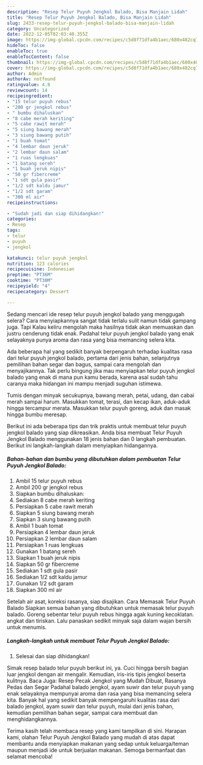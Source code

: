 ```yaml
---
description: "Resep Telur Puyuh Jengkol Balado, Bisa Manjain Lidah"
title: "Resep Telur Puyuh Jengkol Balado, Bisa Manjain Lidah"
slug: 2433-resep-telur-puyuh-jengkol-balado-bisa-manjain-lidah
category: Uncategorized
date: 2022-12-05T02:03:40.355Z
image: https://img-global.cpcdn.com/recipes/c5d8f71dfa4b1aec/680x482cq70/telur-puyuh-jengkol-balado-foto-resep-utama.jpg
hideToc: false
enableToc: true
enableTocContent: false
thumbnail: https://img-global.cpcdn.com/recipes/c5d8f71dfa4b1aec/680x482cq70/telur-puyuh-jengkol-balado-foto-resep-utama.jpg
cover: https://img-global.cpcdn.com/recipes/c5d8f71dfa4b1aec/680x482cq70/telur-puyuh-jengkol-balado-foto-resep-utama.jpg
author: Admin
authorAv: notfound
ratingvalue: 4.8
reviewcount: 14
recipeingredient:
- "15 telur puyuh rebus"
- "200 gr jengkol rebus"
- " bumbu dihaluskan"
- "8 cabe merah keriting"
- "5 cabe rawit merah"
- "5 siung bawang merah"
- "3 siung bawang putih"
- "1 buah tomat"
- "4 lembar daun jeruk"
- "2 lembar daun salam"
- "1 ruas lengkuas"
- "1 batang sereh"
- "1 buah jeruk nipis"
- "50 gr fibercreme"
- "1 sdt gula pasir"
- "1/2 sdt kaldu jamur"
- "1/2 sdt garam"
- "300 ml air"
recipeinstructions:

- "Sudah jadi dan siap dihidangkan!"
categories:
- Resep
tags:
- telur
- puyuh
- jengkol

katakunci: telur puyuh jengkol 
nutrition: 123 calories
recipecuisine: Indonesian
preptime: "PT36M"
cooktime: "PT30M"
recipeyield: "4"
recipecategory: Dessert

---
```



Sedang mencari ide resep telur puyuh jengkol balado yang menggugah selera? Cara menyiapkannya sangat tidak terlalu sulit namun tidak gampang juga. Tapi Kalau keliru mengolah maka hasilnya tidak akan memuaskan dan justru cenderung tidak enak. Padahal telur puyuh jengkol balado yang enak selayaknya punya aroma dan rasa yang bisa memancing selera kita.


Ada beberapa hal yang sedikit banyak berpengaruh terhadap kualitas rasa dari telur puyuh jengkol balado, pertama dari jenis bahan, selanjutnya pemilihan bahan segar dan bagus, sampai cara mengolah dan menyajikannya. Tak perlu bingung jika mau menyiapkan telur puyuh jengkol balado yang enak di mana pun kamu berada, karena asal sudah tahu caranya maka hidangan ini mampu menjadi suguhan istimewa.

Tumis dengan minyak secukupnya, bawang merah, petai, udang, dan cabai merah sampai harum. Masukkan tomat, terasi, dan kecap ikan, aduk-aduk hingga tercampur merata. Masukkan telur puyuh goreng, aduk dan masak hingga bumbu meresap.


Berikut ini ada beberapa tips dan trik praktis untuk membuat telur puyuh jengkol balado yang siap dikreasikan. Anda bisa membuat Telur Puyuh Jengkol Balado menggunakan 18 jenis bahan dan 0 langkah pembuatan. Berikut ini langkah-langkah dalam menyiapkan hidangannya.

<!--inarticleads1-->

##### Bahan-bahan dan bumbu yang dibutuhkan dalam pembuatan Telur Puyuh Jengkol Balado:

1. Ambil 15 telur puyuh rebus
1. Ambil 200 gr jengkol rebus
1. Siapkan  bumbu dihaluskan:
1. Sediakan 8 cabe merah keriting
1. Persiapkan 5 cabe rawit merah
1. Siapkan 5 siung bawang merah
1. Siapkan 3 siung bawang putih
1. Ambil 1 buah tomat
1. Persiapkan 4 lembar daun jeruk
1. Persiapkan 2 lembar daun salam
1. Persiapkan 1 ruas lengkuas
1. Gunakan 1 batang sereh
1. Siapkan 1 buah jeruk nipis
1. Siapkan 50 gr fibercreme
1. Sediakan 1 sdt gula pasir
1. Sediakan 1/2 sdt kaldu jamur
1. Gunakan 1/2 sdt garam
1. Siapkan 300 ml air


Setelah air asat, koreksi rasanya, siap disajikan. Cara Memasak Telur Puyuh Balado Siapkan semua bahan yang dibutuhkan untuk memasak telur puyuh balado. Goreng sebentar telur puyuh rebus hingga agak kuning kecoklatan. angkat dan tiriskan. Lalu panaskan sedikit minyak saja dalam wajan bersih untuk menumis. 

<!--inarticleads2-->

##### Langkah-langkah untuk membuat Telur Puyuh Jengkol Balado:


1. Selesai dan siap dihidangkan!

Simak resep balado telur puyuh berikut ini, ya. Cuci hingga bersih bagian luar jengkol dengan air mengalir. Kemudian, iris-iris tipis jengkol beserta kulitnya. Baca Juga: Resep Pecak Jengkol yang Mudah Dibuat, Rasanya Pedas dan Segar Padahal balado jengkol, ayam suwir dan telur puyuh yang enak selayaknya mempunyai aroma dan rasa yang bisa memancing selera kita. Banyak hal yang sedikit banyak mempengaruhi kualitas rasa dari balado jengkol, ayam suwir dan telur puyuh, mulai dari jenis bahan, kemudian pemilihan bahan segar, sampai cara membuat dan menghidangkannya. 

Terima kasih telah membaca resep yang kami tampilkan di sini. Harapan kami, olahan Telur Puyuh Jengkol Balado yang mudah di atas dapat membantu anda menyiapkan makanan yang sedap untuk keluarga/teman maupun menjadi ide untuk berjualan makanan. Semoga bermanfaat dan selamat mencoba!
